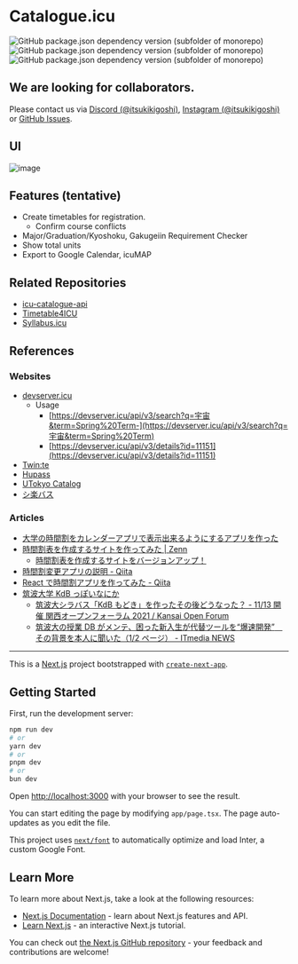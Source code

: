 # Catalogue.icu

![GitHub package.json dependency version (subfolder of monorepo)](https://img.shields.io/github/package-json/dependency-version/itsukikigoshi/catalogue.icu/next)
![GitHub package.json dependency version (subfolder of monorepo)](https://img.shields.io/github/package-json/dependency-version/itsukikigoshi/catalogue.icu/%40mantine%2Fcore)
![GitHub package.json dependency version (subfolder of monorepo)](https://img.shields.io/github/package-json/dependency-version/itsukikigoshi/catalogue.icu/react)

## We are looking for collaborators.

Please contact us via [Discord (@itsukikigoshi)](https://discord.gg/GRSYWDZX), [Instagram (@itsukikigoshi)](http://instagram.com/itsukikigoshi) or [GitHub Issues](https://github.com/ItsukiKigoshi/catalogue.icu/issues).

## UI

![image](https://github.com/ItsukiKigoshi/catalogue.icu/assets/67095865/af26fa3a-1bba-4174-8ac9-beba4be78e79)


## Features (tentative)

- Create timetables for registration.
  - Confirm course conflicts
- Major/Graduation/Kyoshoku, Gakugeiin Requirement Checker
- Show total units
- Export to Google Calendar, icuMAP

## Related Repositories

- [icu-catalogue-api](https://github.com/itsukikigoshi/icu-catalogue-api)
- [Timetable4ICU](https://github.com/kohshi54/Timetable4ICU)
- [Syllabus.icu](https://github.com/pentaCoxian/nuxt3-syllabus)

## References

### Websites

- [devserver.icu](https://devserver.icu/api/v3/)
  - Usage
    - [https://devserver.icu/api/v3/search?q=宇宙&term=Spring%20Term-](https://devserver.icu/api/v3/search?q=宇宙&term=Spring%20Term)
    - [https://devserver.icu/api/v3/details?id=11151](https://devserver.icu/api/v3/details?id=11151)
- [Twin:te](http://twinte.net)
- [Hupass](https://hupass.hu-jagajaga.com/)
- [UTokyo Catalog](http://catalog.he.u-tokyo.ac.jp)
- [シ楽バス](https://syllabus.utcode.net/)

### Articles

- [大学の時間割をカレンダーアプリで表示出来るようにするアプリを作った](https://zenn.dev/mochi/articles/class-2-ical)
- [時間割表を作成するサイトを作ってみた | Zenn](https://zenn.dev/501a/articles/1772f7ce5aa384)
  - [時間割表を作成するサイトをバージョンアップ！](https://zenn.dev/501a/articles/480a9c3b3715ca)
- [時間割変更アプリの説明 - Qiita](https://qiita.com/moririn2528/items/e10070d47275fd10f169)
- [React で時間割アプリを作ってみた - Qiita](https://qiita.com/kaki765/items/79d1235f5344877c56a5)
- [筑波大学 KdB っぽいなにか](https://make-it-tsukuba.github.io/alternative-tsukuba-kdb/)
  - [筑波大シラバス「KdB もどき」を作ったその後どうなった？ - 11/13 開催 関西オープンフォーラム 2021 / Kansai Open Forum](https://youtu.be/r7pAAJ6YWrw)
  - [筑波大の授業 DB がメンテ、困った新入生が代替ツールを“爆速開発”　その背景を本人に聞いた（1/2 ページ） - ITmedia NEWS](https://www.itmedia.co.jp/news/articles/2104/13/news126.html)

---

This is a [Next.js](https://nextjs.org/) project bootstrapped with [`create-next-app`](https://github.com/vercel/next.js/tree/canary/packages/create-next-app).

## Getting Started

First, run the development server:

```bash
npm run dev
# or
yarn dev
# or
pnpm dev
# or
bun dev
```

Open [http://localhost:3000](http://localhost:3000) with your browser to see the result.

You can start editing the page by modifying `app/page.tsx`. The page auto-updates as you edit the file.

This project uses [`next/font`](https://nextjs.org/docs/basic-features/font-optimization) to automatically optimize and load Inter, a custom Google Font.

## Learn More

To learn more about Next.js, take a look at the following resources:

- [Next.js Documentation](https://nextjs.org/docs) - learn about Next.js features and API.
- [Learn Next.js](https://nextjs.org/learn) - an interactive Next.js tutorial.

You can check out [the Next.js GitHub repository](https://github.com/vercel/next.js/) - your feedback and contributions are welcome!
